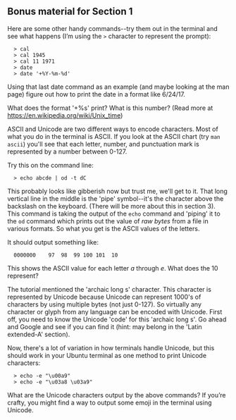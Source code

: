 ## Bonus material for Section 1

Here are some other handy commands--try them out in the terminal and see what happens (I’m using the `>` character to represent the prompt):

```
  > cal
  > cal 1945
  > cal 11 1971
  > date
  > date '+%Y-%m-%d'
```

Using that last date command as an example (and maybe looking at the man page) figure out how to print the date in a format like 6/24/17.

What does the format '+%s' print?  What is this number?  (Read more at https://en.wikipedia.org/wiki/Unix_time)

ASCII and Unicode are two different ways to encode characters.  Most of what you do in the terminal is ASCII.  If you look at the ASCII chart (try `man ascii`) you'll see that each letter, number, and punctuation mark is represented by a number between 0-127.

Try this on the command line:

```
  > echo abcde | od -t dC
```

This probably looks like gibberish now but trust me, we'll get to it.  That long vertical line in the middle is the 'pipe' symbol--it's the character above the backslash on the keyboard.  (There will be more about this in section 3). This command is taking the output of the `echo` command and 'piping' it to the `od` command which prints out the value of *raw bytes* from a file in various formats.  So what you get is the ASCII values of the letters.

It should output something like:

```
  0000000    97  98  99 100 101  10
```

This shows the ASCII value for each letter *a* through *e*.  What does the 10 represent?

The tutorial mentioned the 'archaic long s' character.  This character is represented by Unicode because Unicode can represent 1000's of characters by using multiple bytes (not just 0-127).  So virtually any character or glyph from any language can be encoded with Unicode.
First off, you need to know the Unicode 'code' for this 'archaic long s'.  Go ahead and Google and see if you can find it (hint: may belong in the 'Latin extended-A' section).

Now, there's a lot of variation in how terminals handle Unicode, but this should work in your Ubuntu terminal as one method to print Unicode characters:

```
  > echo -e "\u00a9"
  > echo -e "\u03a8 \u03a9"
```

What are the Unicode characters output by the above commands?
If you’re crafty, you might find a way to output some emoji in the terminal using Unicode.

